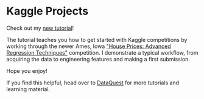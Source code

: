 # Kaggle Projects

Check out my [new tutorial](https://www.dataquest.io/blog/kaggle-getting-started/)!

The tutorial teaches you how to get started with Kaggle competitions by working through the newer Ames, Iowa ["House Prices: Advanced Regression Techniques"](https://www.kaggle.com/c/house-prices-advanced-regression-techniques) competition. 
I demonstrate a typical workflow, from acquiring the data to engineering features and making a first submission. 

Hope you enjoy!

If you find this helpful, head over to [DataQuest](https://www.dataquest.io) for more tutorials and learning material.

